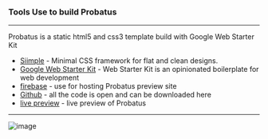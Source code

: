 ### Tools Use to build Probatus
---

Probatus is a static html5 and css3 template build with Google Web Starter Kit

* [Siimple](http://siimple.juanes.xyz) - Minimal CSS framework for flat and clean designs.
* [Google Web Starter Kit](https://github.com/google/web-starter-kit/tree/v0.6.5) - Web Starter Kit is an opinionated boilerplate for web development
* [firebase](https://firebase.google.com) - use for hosting Probatus preview site
* [Github](https://github.com/kerrongordon/Probatus) - all the code is open and can be downloaded here
* [live preview](https://probatus-ceb59.firebaseapp.com) - live preview of Probatus

---

![image](./data/portfolios/probatus/desktop.jpg)
